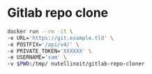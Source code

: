 # Gitlab repo clone

```bash
docker run --rm -it \
-e URL='https://git.example.tld' \
-e POSTFIX='/api/v4/' \
-e PRIVATE_TOKEN='XXXXXX' \
-e USERNAME='sam' \
-v $PWD:/tmp/ nutellinoit/gitlab-repo-cloner
```